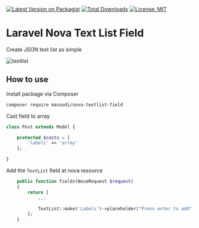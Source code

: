 [![Latest Version on Packagist](https://img.shields.io/packagist/v/masoudi/nova-textlist-field.svg?style=flat)](https://packagist.org/packages/masoudi/nova-textlist-field)
[![Total Downloads](https://img.shields.io/packagist/dt/masoudi/nova-textlist-field.svg?style=flat)](https://packagist.org/packages/masoudi/nova-textlist-field)
[![License: MIT](https://img.shields.io/badge/License-MIT-blue.svg?style=flat)](https://opensource.org/licenses/MIT)

# Laravel Nova Text List Field
Create JSON text list as simple

![textlist](https://user-images.githubusercontent.com/109284641/183659934-e419a144-850e-4f50-8827-06ac1dc89628.gif)


## How to use

Install package via Composer
```bash
composer require masoudi/nova-textlist-field
```

Cast field to array
```php
class Post extends Model {

    protected $casts = [
        'labels' => 'array'
    ];

}
```

Add the `TextList` field at nova resource
```php
    public function fields(NovaRequest $request)
    {
        return [
            ...

            TextList::make('Labels')->placeholder("Press enter to add"),
        ];
    }
```
